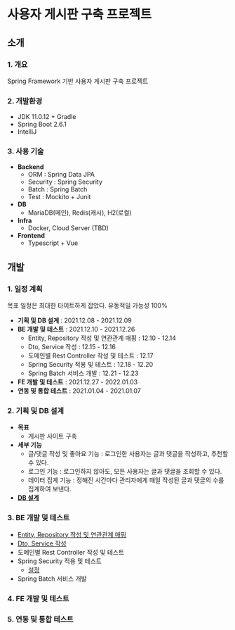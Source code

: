 # 사용자 게시판 구축 프로젝트
## 소개
### 1. 개요
Spring Framework 기반 사용자 게시판 구축 프로젝트

### 2. 개발환경
* JDK 11.0.12 + Gradle
* Spring Boot 2.6.1
* IntelliJ

### 3. 사용 기술
* **Backend**
  * ORM : Spring Data JPA
  * Security : Spring Security
  * Batch : Spring Batch
  * Test : Mockito + Junit
* **DB**
  * MariaDB(메인), Redis(캐시), H2(로컬)
* **Infra**
  * Docker, Cloud Server (TBD)
* **Frontend**
  * Typescript + Vue

## 개발
### 1. 일정 계획
목표 일정은 최대한 타이트하게 잡았다. 유동적일 가능성 100%
* **기획 및 DB 설계** : 2021.12.08 - 2021.12.09
* **BE 개발 및 테스트** : 2021.12.10 - 2021.12.26
   * Entity, Repository 작성 및 연관관계 매핑 : 12.10 - 12.14
   * Dto, Service 작성 : 12.15 - 12.16
   * 도메인별 Rest Controller 작성 및 테스트 : 12.17
   * Spring Security 적용 및 테스트 : 12.18 - 12.20
   * Spring Batch 서비스 개발 : 12.21 - 12.23
* **FE 개발 및 테스트** : 2021.12.27 - 2022.01.03
* **연동 및 통합 테스트** : 2021.01.04 - 2021.01.07

### 2. 기획 및 DB 설계
* **목표**
   * 게시판 사이트 구축
* **세부 기능**
   * 글/댓글 작성 및 좋아요 기능 : 로그인한 사용자는 글과 댓글을 작성하고, 추천할 수 있다.
   * 로그인 기능 : 로그인하지 않아도, 모든 사용자는 글과 댓글을 조회할 수 있다. 
   * 데이터 집계 기능 : 정해진 시간마다 관리자에게 매일 작성된 글과 댓글의 수를 집계하여 보낸다.
* [**DB 설계**](https://www.notion.so/imagineallthepeople/DB-b5ff457d6a884b9c8a929c2962e2510d)

### 3. BE 개발 및 테스트
* [Entity, Repository 작성 및 연관관계 매핑](https://www.notion.so/imagineallthepeople/JPA-Entity-h2-a539aed5a19d4a48ad85cdb2cdd82dde)
* [Dto, Service 작성](https://www.notion.so/imagineallthepeople/JPA-DTO-Service-bf48aec545e141c2abc6a2fed917c75f)
* 도메인별 Rest Controller 작성 및 테스트
* Spring Security 적용 및 테스트
   * [설정](https://www.notion.so/imagineallthepeople/SpringSecurity-UserDetails-2563e62b4d4246fd9853ed850a8457ce)
* Spring Batch 서비스 개발

### 4. FE 개발 및 테스트

### 5. 연동 및 통합 테스트
